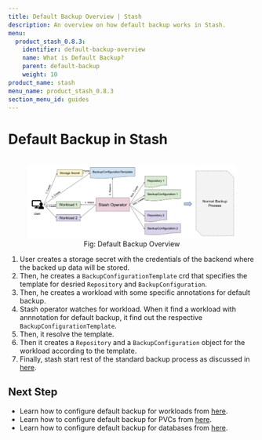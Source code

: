 ```yaml
---
title: Default Backup Overview | Stash
description: An overview on how default backup works in Stash.
menu:
  product_stash_0.8.3:
    identifier: default-backup-overview
    name: What is Default Backup?
    parent: default-backup
    weight: 10
product_name: stash
menu_name: product_stash_0.8.3
section_menu_id: guides
---
```


# Default Backup in Stash

<figure align="center">
  <img alt="Default Backup Overview" src="/docs/images/guides/latest/default-backup/default_backup.svg">
  <figcaption align="center">Fig: Default Backup Overview</figcaption>
</figure>

1. User creates a storage secret with the credentials of the backend where the backed up data will be stored.
2. Then, he creates a `BackupConfigurationTemplate` crd that specifies the template for desried `Repository` and `BackupConfiguration`.
3. Then, he creates a workload with some specific annotations for default backup.
4. Stash operator watches for workload. When it find a workload with annnotation for default backup, it find out the respective `BackupConfigurationTemplate`.
5. Then, it resolve the template.
6. Then it creates a `Repository` and a `BackupConfiguration` object for the workload according to the template.
7. Finally, stash start rest of the standard backup process as discussed in [here](/docs/guides/latest/workload/overview.md).

## Next Step

- Learn how to configure default backup for workloads from [here](/docs/guides/latest/default-backup/workload.md).
- Learn how to configure default backup for PVCs from [here](/docs/guides/latest/default-backup/pvc.md).
- Learn how to configure default backup for databases from [here](/docs/guides/latest/default-backup/database.md).
